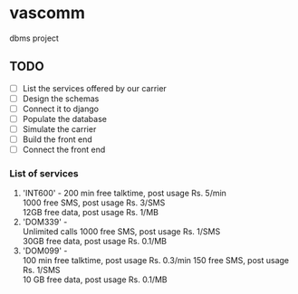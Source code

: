 # vascomm
dbms project

## TODO
- [ ] List the services offered by our carrier
- [ ] Design the schemas
- [ ] Connect it to django
- [ ] Populate the database
- [ ] Simulate the carrier
- [ ] Build the front end
- [ ] Connect the front end

### List of services
1. 'INT600' - 
    200 min free talktime, post usage Rs. 5/min  
    1000 free SMS, post usage Rs. 3/SMS  
    12GB free data, post usage Rs. 1/MB  
1. 'DOM339' -  
    Unlimited calls
    1000 free SMS, post usage Rs. 1/SMS  
    30GB free data, post usage Rs. 0.1/MB  
1. 'DOM099' -  
    100 min free talktime, post usage Rs. 0.3/min
    150 free SMS, post usage Rs. 1/SMS  
    10 GB free data, post usage Rs. 0.1/MB  
